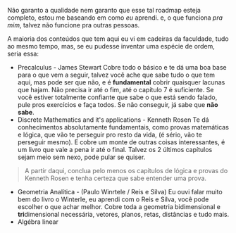 Não garanto a qualidade nem garanto que esse tal roadmap esteja completo, estou me baseando em como *eu* aprendi. e, o que funciona *pra mim*, talvez não funcione pra outras pessoas.

A maioria dos conteúdos que tem aqui eu vi em cadeiras da faculdade, tudo ao mesmo tempo, mas, se eu pudesse inventar uma espécie de ordem, seria essa:
- Precalculus - James Stewart
Cobre todo o básico e te dá uma boa base para o que vem a seguir, talvez você ache que sabe tudo o que tem aqui, mas pode ser que não, e é **fundamental** cobrir quaisquer lacunas que hajam. Não precisa ir até o fim, até o capítulo 7 é suficiente. Se você estiver totalmente confiante que sabe o que está sendo falado, pule pros exercícios e faça todos. Se não conseguir, já sabe que **não** **sabe**.
- Discrete Mathematics and it's applications - Kenneth Rosen
Te dá conhecimentos absolutamente fundamentais, como provas matemáticas e lógica, que vão te perseguir pro resto da vida, (é sério, vão te perseguir mesmo). E cobre um monte de outras coisas interessantes, é um livro que vale a pena ir até o final. Talvez os 2 últimos capítulos sejam meio sem nexo, pode pular se quiser.

> A partir daqui, conclua pelo menos os capítulos de lógica e provas do Kenneth Rosen e tenha certeza que sabe entender uma prova.

- Geometria Analítica - (Paulo Winrtele / Reis e Silva)
Eu ouvi falar muito bem do livro o Winterle, eu aprendi com o Reis e Silva, você pode escolher o que achar melhor. Cobre toda a geometria bidimensional e **tri**dimensional necessária, vetores, planos, retas, distâncias e tudo mais.
- Algébra linear